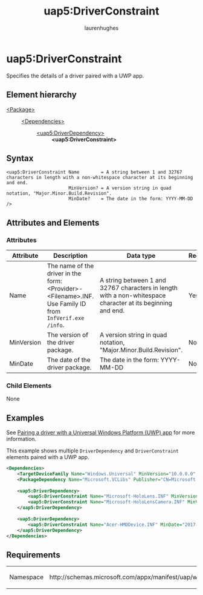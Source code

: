 ﻿---
Description: Specifies the details of a driver paired with a UWP app.
title: uap5:DriverConstraint
author: laurenhughes
ms.author: lahugh
keywords: windows 10, uwp, schema, package manifest


ms.topic: reference
ms.date: 10/10/17
---

# uap5:DriverConstraint
Specifies the details of a driver paired with a UWP app.

## Element hierarchy

<dl>
<dt><a href="element-package.md">&lt;Package&gt;</a></dt>
<dd>
<dl>
<dt><a href="element-dependencies.md">&lt;Dependencies&gt;</a></dt>
<dd>
<dl>
<dt><a href="element-uap5-DriverDependency.md">&lt;uap5:DriverDependency&gt;</a></dt>
<dd><b>&lt;uap5:DriverConstraint&gt;</b></dd>
</dl>
</dd>
</dl>
</dd>
</dl>

## Syntax

``` syntax
<uap5:DriverConstraint Name        = A string between 1 and 32767 characters in length with a non-whitespace character at its beginning and end. 
                       MinVersion? = A version string in quad notation, "Major.Minor.Build.Revision".
                       MinDate?    = The date in the form: YYYY-MM-DD  />
```

## Attributes and Elements
### Attributes
| Attribute | Description | Data type | Required |
|-----------|-------------|-----------|----------|
| Name | The name of the driver in the form: &lt;Provider&gt;-&lt;Filename&gt;.INF. Use Family ID from `InfVerif.exe /info`. | A string between 1 and 32767 characters in length with a non-whitespace character at its beginning and end. | Yes |
| MinVersion | The version of the driver package. | A version string in quad notation, "Major.Minor.Build.Revision". | No |
| MinDate | The date of the driver package. | The date in the form: YYYY-MM-DD | No |

### Child Elements
None

## Examples
See [Pairing a driver with a Universal Windows Platform (UWP) app](/windows-hardware/drivers/install/pairing-app-and-driver-versions) for more information.

This example shows multiple `DriverDependency` and `DriverConstraint` elements paired with a UWP app.

```xml
<Dependencies>
    <TargetDeviceFamily Name="Windows.Universal" MinVersion="10.0.0.0" MaxVersionTested="10.0.10586.0"/>
    <PackageDependency Name="Microsoft.VCLibs" Publisher="CN=Microsoft Corporation, O=Microsoft Corporation, L=Redmond, S=Washington, C=US" MinVersion="1.0.0.0" MaxMajorVersionTested="5"/>
        
    <uap5:DriverDependency>
        <uap5:DriverConstraint Name="Microsoft-HoloLens.INF" MinVersion="1.0.0.0" MinDate="2017-05-20"/>
        <uap5:DriverConstraint Name="Microsoft-HoloLensCamera.INF" MinVersion="1.0.0.0" MinDate="2017-05-10"/>
    </uap5:DriverDependency>
        
    <uap5:DriverDependency>
        <uap5:DriverConstraint Name="Acer-HMDDevice.INF" MinDate="2017-05-10"/>
    </uap5:DriverDependency>
</Dependencies>

```

## Requirements

<table>
<colgroup>
<col width="50%" />
<col width="50%" />
</colgroup>
<tbody>
<tr class="odd">
<td><p>Namespace</p></td>
<td><p>http://schemas.microsoft.com/appx/manifest/uap/windows10/5</p></td>
</tr>
</tbody>
</table>

 

 



